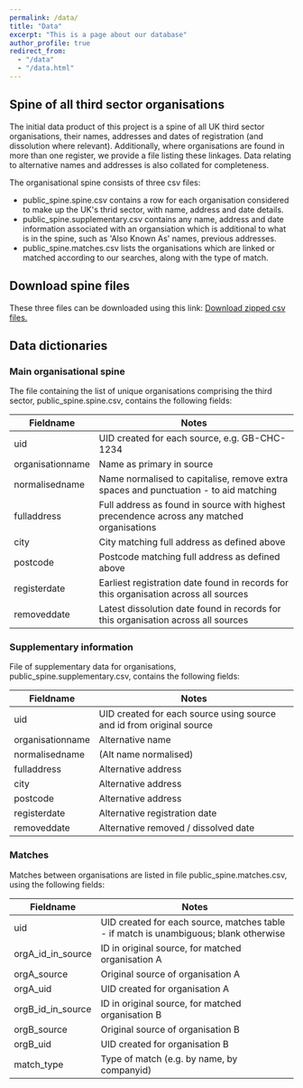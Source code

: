 ```yaml
---
permalink: /data/
title: "Data"
excerpt: "This is a page about our database"
author_profile: true
redirect_from: 
  - "/data"
  - "/data.html"
---
```


## Spine of all third sector organisations

The initial data product of this project is a spine of all UK third sector organisations, their names, addresses and dates of registration (and dissolution where relevant).
Additionally, where organisations are found in more than one register, we provide a file listing these linkages. Data relating to alternative names and addresses is also
collated for completeness.


The organisational spine consists of three csv files: 

+ public\_spine.spine.csv contains a row for each organisation considered to make up the UK's thrid sector, with name, address and date details. 
+ public\_spine.supplementary.csv contains any name, address and date information associated with an organsiation which is additional to what is in the spine, 
such as 'Also Known As' names, previous addresses. 
+ public\_spine.matches.csv lists the organisations which are linked or matched according to our searches, along with the type of match. 

## Download spine files 
These three files can be downloaded using this link:  <a href="https://github.com/uk-third-sector-database/tso-database-builder/raw/main/tso-spine-files.zip?download=" download>Download zipped csv files.</a>

## Data dictionaries

### Main organisational spine
The file containing the list of unique organisations comprising the third sector, public_spine.spine.csv, contains the following fields:

| Fieldname         | Notes                                                                                       |
|-------------------|--------------------------------------------------------------------------------------------|
| uid               | UID created for each source, e.g. GB-CHC-1234                                              |
| organisationname  | Name as primary in source                                                                  |
| normalisedname    | Name normalised to capitalise, remove extra spaces and punctuation - to aid matching        |
| fulladdress       | Full address as found in source with highest precendence across any matched organisations   |
| city              | City matching full address as defined above                                                 |
| postcode          | Postcode matching full address as defined above                                             |
| registerdate      | Earliest registration date found in records for this organisation across all sources        |
| removeddate       | Latest dissolution date found in records for this organisation across all sources           |


### Supplementary information
File of supplementary data for organisations, public_spine.supplementary.csv, contains the following fields:

| Fieldname         | Notes                                                    |
|-------------------|----------------------------------------------------------|
| uid               | UID created for each source using source and id from original source |
| organisationname  | Alternative name                                        |
| normalisedname    | (Alt name normalised)                                   |
| fulladdress       | Alternative address                                     |
| city              | Alternative address                                     |
| postcode          | Alternative address                                     |
| registerdate      | Alternative registration date                           |
| removeddate       | Alternative removed / dissolved date                    |


### Matches
Matches between organisations are listed in file public_spine.matches.csv, using the following fields:

| Fieldname          | Notes                                                                                                     |
|--------------------|-----------------------------------------------------------------------------------------------------------|
| uid                | UID created for each source, matches table  - if match is unambiguous; blank otherwise |
| orgA_id_in_source  | ID in original source, for matched organisation A                                                           |
| orgA_source        | Original source of organisation A                                                                          |
| orgA_uid           | UID created for organisation A                                                                             |
| orgB_id_in_source  | ID in original source, for matched organisation B                                                           |
| orgB_source        | Original source of organisation B                                                                          |
| orgB_uid           | UID created for organisation B                                                                             |
| match_type         | Type of match (e.g. by name, by companyid)                                                                 |


